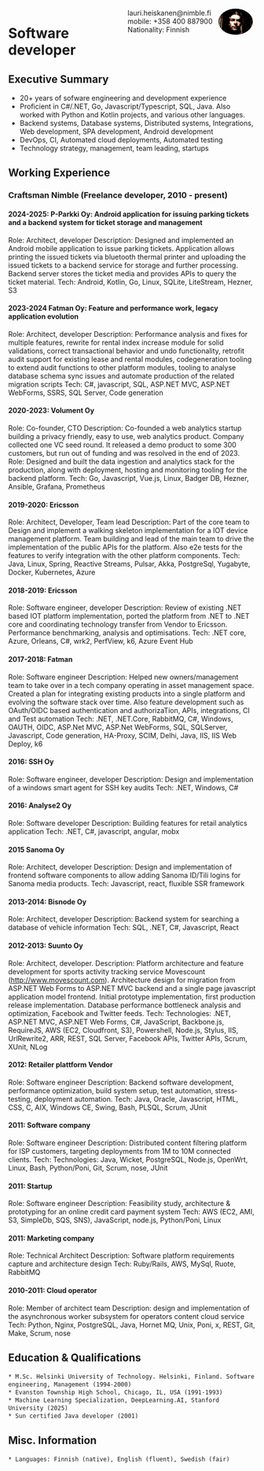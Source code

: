 
<img style="float:right;border-radius:50%;width:70px;padding:6px" src="profile.jpg" />

<span style="float:right;padding:6px"> 
lauri.heiskanen@nimble.fi <br> mobile: +358 400 887900 <br> Nationality: Finnish
</span>

# Software developer  

## Executive Summary

* 20+ years of sofware engineering and development experience
* Proficient in C#/.NET, Go, Javascript/Typescript, SQL, Java. Also worked with Python and Kotlin projects, and various other languages.
* Backend systems, Database systems, Distributed systems, Integrations, Web development, SPA development, Android development
* DevOps, CI, Automated cloud deployments, Automated testing
* Technology strategy, management, team leading, startups

## Working Experience

###  Craftsman Nimble (Freelance developer, 2010 - present) 

#### 2024-2025: P-Parkki Oy: Android application for issuing parking tickets and a backend system for ticket storage and management
Role: Architect, developer
Description: Designed and implemented an Android mobile application to issue parking tickets. Application allows printing the issued tickets via bluetooth thermal printer and uploading the issued tickets to a backend service for storage and further processing. Backend server stores the ticket media and provides APIs to query the ticket material.
Tech: Android, Kotlin, Go, Linux, SQLite, LiteStream, Hezner, S3

#### 2023-2024 Fatman Oy: Feature and performance work, legacy application evolution
Role: Architect, developer
Description: Performance analysis and fixes for multiple features, rewrite for rental index increase module for solid validations, correct transactional behavior and undo functionality, retrofit audit support for existing lease and rental modules, codegeneration tooling to extend audit functions to other platform modules, tooling to analyse database schema sync issues and automate production of the related migration scripts 
Tech: C#, javascript, SQL, ASP.NET MVC, ASP.NET WebForms, SSRS, SQL Server, Code generation

#### 2020-2023: Volument Oy
Role: Co-founder, CTO
Description: Co-founded a web analytics startup building a privacy friendly, easy to use, web analytics product. Company collected one VC seed round. It released a demo product to some 300 customers, but run out of funding and was resolved in the end of 2023.
Role: Designed and built the data ingestion and analytics stack for the production, along with deployment, hosting and monitoring tooling for the backend platform.
Tech: Go, Javascript, Vue.js, Linux, Badger DB, Hezner, Ansible, Grafana, Prometheus

#### 2019-2020: Ericsson
Role: Architect, Developer, Team lead
Description: Part of the core team to Design and implement a walking skeleton implementation for a IOT device management platform. Team building and lead of the main team to drive the implementation of the public APIs for the platform. Also e2e tests for the features to verify integration with the other platform components. 
Tech: Java, Linux, Spring, Reactive  Streams, Pulsar, Akka, PostgreSql, Yugabyte, Docker, Kubernetes, Azure

#### 2018-2019: Ericsson
Role: Software engineer, developer
Description: Review of existing .NET based IOT platform implementation, ported the platform from .NET to .NET core and coordinating technology transfer from Vendor to Ericsson. Performance benchmarking, analysis and optimisations.
Tech: .NET core, Azure, Orleans, C#, wrk2, PerfView, k6, Azure Event Hub

#### 2017-2018: Fatman 
Role: Software engineer
Description: Helped new owners/management team to take over in a tech company operating in asset management space. Created a plan for integrating existing products into a single platform and evolving the software stack over time. Also feature development such as OAuth/OIDC based authentication and authorizaTion, APIs, integrations, CI and Test automation
Tech: .NET, .NET.Core, RabbitMQ, C#, Windows, OAUTH, OIDC, ASP.Net MVC, ASP.Net WebForms, SQL, SQLServer, Javascript, Code generation, HA-Proxy, SCIM, Delhi, Java, IIS, IIS Web Deploy, k6

#### 2016: SSH Oy
Role: Software engineer, developer
Description:  Design and implementation of a windows smart agent for SSH key audits 
Tech: .NET, Windows, C#

#### 2016: Analyse2 Oy
Role: Software developer
Description: Building features for retail analytics application
Tech: .NET,  C#, javascript, angular, mobx

#### 2015 Sanoma Oy
Role: Architect, developer
Description: Design and implementation of frontend software components to allow adding Sanoma ID/Tili logins for Sanoma media products.
Tech: Javascript, react, fluxible SSR framework

#### 2013-2014: Bisnode Oy
Role: Architect, developer
Description: Backend system for searching a database of vehicle information
Tech: SQL, .NET, C#, Javascript, React

#### 2012-2013: Suunto Oy
Role: Architect, developer. 
Description: Platform architecture and feature development for sports activity tracking service Movescount (http://www.movescount.com). Architecture design for migration from ASP.NET Web Forms to ASP.NET MVC backend and a single page javascript application model frontend. Initial prototype implementation, first production release implementation. Database performance bottleneck analysis and optimization, Facebook and Twitter feeds.
Tech: Technologies: .NET, ASP.NET MVC, ASP.NET Web Forms, C#, JavaScript, Backbone.js, RequireJS, AWS (EC2, Cloudfront, S3), Powershell, Node.js, Stylus, IIS, UrlRewrite2, ARR, REST, SQL Server, Facebook APIs, Twitter APIs, Scrum, XUnit, NLog

#### 2012: Retailer plattform Vendor
Role: Software engineer 
Description: Backend software development, performance optimization, build system setup, test automation, stress­testing, deployment automation.
Tech: Java, Oracle, Javascript, HTML, CSS, C, AIX, Windows CE, Swing, Bash, PL­SQL, Scrum, JUnit

#### 2011: Software company 
Role: Software engineer
Description: Distributed content filtering platform for ISP customers, targeting deployments from 1M to 10M connected clients.
Tech: Technologies: Java, Wicket, PostgreSQL, Node.js, OpenWrt, Linux, Bash, Python/Poni, Git, Scrum, nose, JUnit

#### 2011: Startup
Role: Software engineer
Description: Feasibility study, architecture & prototyping for an online credit card payment system
Tech: AWS (EC2, AMI, S3, SimpleDb, SQS, SNS), JavaScript, node.js, Python/Poni, Linux

#### 2011: Marketing company
Role: Technical Architect
Description: Software platform requirements capture and architecture design
Tech: Ruby/Rails, AWS, MySql, Ruote, RabbitMQ

#### 2010-2011: Cloud operator
Role: Member of architect team
Description: design and implementation of the asynchronous worker subsystem for operators content cloud service 
Tech: Python, Nginx, PostgreSQL, Java, Hornet MQ, Unix, Poni, x, REST, Git, Make, Scrum, nose

## Education & Qualifications

    * M.Sc. Helsinki University of Technology. Helsinki, Finland. Software engineering, Management (1994-2000)
    * Evanston Township High School, Chicago, IL, USA (1991-1993)
    * Machine Learning Specialization, DeepLearning.AI, Stanford University (2025)
    * Sun certified Java developer (2001)

## Misc. Information

    * Languages: Finnish (native), English (fluent), Swedish (fair)
